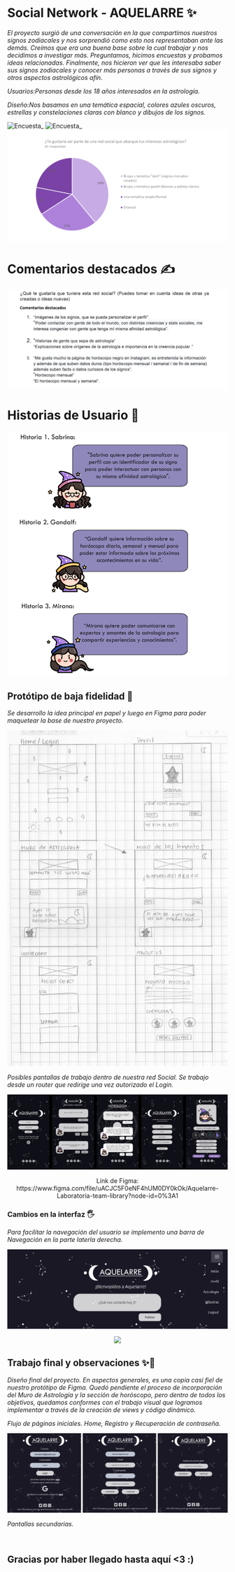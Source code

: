# Social Network - AQUELARRE ✨

_El proyecto surgió de una conversación en la que compartimos nuestros signos zodiacales y nos sorprendió como esto nos representaban ante las demás. Creímos que era una buena base sobre la cual trabajar y nos decidimos a investigar más. Preguntamos, hicimos encuestas y probamos ideas relacionadas. Finalmente, nos hicieron ver que les interesaba saber sus signos zodiacales y conocer más personas a través de sus signos y otros aspectos astrológicos afín._

_Usuarios:Personas desde los 18 años interesados en la astrología._

_Diseño:Nos basamos en una temática espacial, colores azules oscuros, estrellas y constelaciones claras con blanco y dibujos de los signos._

![Encuesta_](https://github.com/NicoPerisic/SCL016-social-network/blob/master/src/images/Página1.jpg)
![Encuesta_](https://github.com/NicoPerisic/SCL016-social-network/blob/master/src/images/Página2.jpg)
![Encuesta_](https://github.com/NicoPerisic/SCL016-social-network/blob/master/src/images/Pagina4.jpg)

# Comentarios destacados ✍

![Encuesta_](https://github.com/NicoPerisic/SCL016-social-network/blob/master/src/images/Pagina3.jpg)

# Historias de Usuario 👀

![Historia_](https://github.com/NicoPerisic/SCL016-social-network/blob/master/src/images/Pagina5.jpg)


## Protótipo de baja fidelidad 🙌

_Se desarrollo la idea principal en papel y luego en Figma para poder maquetear la base de nuestro proyecto._

![Boceto en papel](https://github.com/NicoPerisic/SCL016-social-network/blob/master/src/images/BajaFidelidad.jpg)

_Posibles pantallas de trabajo dentro de nuestra red Social. Se trabajo desde un router que redirige una vez autorizado el Login._

![Figma protótipo Pantallas 1](https://github.com/NicoPerisic/SCL016-social-network/blob/master/src/images/Figma.jpg)


<div align="center">Link de Figma: https://www.figma.com/file/uACJC5F0eNF4hUM0DY0kOk/Aquelarre-Laboratoria-team-library?node-id=0%3A1</div>

### Cambios en la interfaz 🖐

_Para facilitar la navegación del usuario se implemento una barra de Navegación en la parte laterla derecha._

<p align="center"><img src="https://github.com/NicoPerisic/SCL016-social-network/blob/master/src/images/BarraNav.jpg"></p>
<p align="center"><img src="https://github.com/NicoPerisic/SCL016-social-network/blob/master/src/images/CódigoNav.png"></p>



## Trabajo final y observaciones ✨💖

_Diseño final del proyecto. En aspectos generales, es una copia casi fiel de nuestro protótipo de Figma. Quedó pendiente el proceso de incorporación del Muro de Astrología y la sección de horóscopo, pero dentro de todos los objetivos, quedamos conformes con el trabajo visual que logramos implementar a través de la creación de views y código dinámico._

_Flujo de páginas iniciales. Home, Registro y Recuperación de contraseña._ 

<p align="center"><img src="https://github.com/NicoPerisic/SCL016-social-network/blob/master/src/images/PantallasPrincipales.png"></p>

_Pantallas secundarias._ 

<p align="center"><img src=""></p>


## Gracias por haber llegado hasta aquí <3 :)
